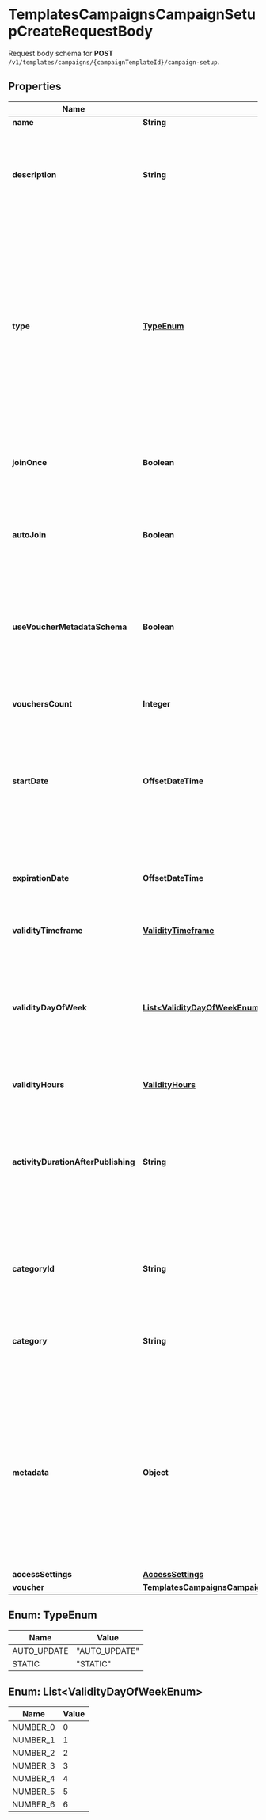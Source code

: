 

# TemplatesCampaignsCampaignSetupCreateRequestBody

Request body schema for **POST** `/v1/templates/campaigns/{campaignTemplateId}/campaign-setup`.

## Properties

| Name | Type | Description |
|------------ | ------------- | ------------- |
|**name** | **String** | Campaign name. |
|**description** | **String** | An optional field to keep any extra textual information about the campaign such as a campaign description and details. |
|**type** | [**TypeEnum**](#TypeEnum) | Defines whether the campaign can be updated with new vouchers after campaign creation or if the campaign consists of standalone vouchers.  - &#x60;AUTO_UPDATE&#x60;: the campaign is dynamic, i.e. vouchers will generate based on set criteria -  &#x60;STATIC&#x60;: vouchers need to be manually published |
|**joinOnce** | **Boolean** | If this value is set to &#x60;true&#x60;, customers will be able to join the campaign only once. |
|**autoJoin** | **Boolean** | Indicates whether customers will be able to auto-join a loyalty campaign if any earning rule is fulfilled. |
|**useVoucherMetadataSchema** | **Boolean** | Flag indicating whether the campaign is to use the voucher&#39;s metadata schema instead of the campaign metadata schema. |
|**vouchersCount** | **Integer** | Total number of unique vouchers in campaign (size of campaign). |
|**startDate** | **OffsetDateTime** | Activation timestamp defines when the campaign starts to be active in ISO 8601 format. Campaign is *inactive before* this date.  |
|**expirationDate** | **OffsetDateTime** | Expiration timestamp defines when the campaign expires in ISO 8601 format.  Campaign is *inactive after* this date. |
|**validityTimeframe** | [**ValidityTimeframe**](ValidityTimeframe.md) |  |
|**validityDayOfWeek** | [**List&lt;ValidityDayOfWeekEnum&gt;**](#List&lt;ValidityDayOfWeekEnum&gt;) | Integer array corresponding to the particular days of the week in which the voucher is valid.  - &#x60;0&#x60; Sunday - &#x60;1&#x60; Monday - &#x60;2&#x60; Tuesday - &#x60;3&#x60; Wednesday - &#x60;4&#x60; Thursday - &#x60;5&#x60; Friday - &#x60;6&#x60; Saturday |
|**validityHours** | [**ValidityHours**](ValidityHours.md) |  |
|**activityDurationAfterPublishing** | **String** | Defines the amount of time the vouchers will be active after publishing. The value is shown in the ISO 8601 format. For example, a voucher with the value of P24D will be valid for a duration of 24 days. |
|**categoryId** | **String** | Unique category ID that this campaign belongs to. Either pass this parameter OR the &#x60;category&#x60;. |
|**category** | **String** | The category assigned to the campaign. Either pass this parameter OR the &#x60;category_id&#x60;. |
|**metadata** | **Object** | The metadata object stores all custom attributes assigned to the campaign. A set of key/value pairs that you can attach to a campaign object. It can be useful for storing additional information about the campaign in a structured format. |
|**accessSettings** | [**AccessSettings**](AccessSettings.md) |  |
|**voucher** | [**TemplatesCampaignsCampaignSetupCreateRequestBodyVoucher**](TemplatesCampaignsCampaignSetupCreateRequestBodyVoucher.md) |  |



## Enum: TypeEnum

| Name | Value |
|---- | -----|
| AUTO_UPDATE | &quot;AUTO_UPDATE&quot; |
| STATIC | &quot;STATIC&quot; |



## Enum: List&lt;ValidityDayOfWeekEnum&gt;

| Name | Value |
|---- | -----|
| NUMBER_0 | 0 |
| NUMBER_1 | 1 |
| NUMBER_2 | 2 |
| NUMBER_3 | 3 |
| NUMBER_4 | 4 |
| NUMBER_5 | 5 |
| NUMBER_6 | 6 |



